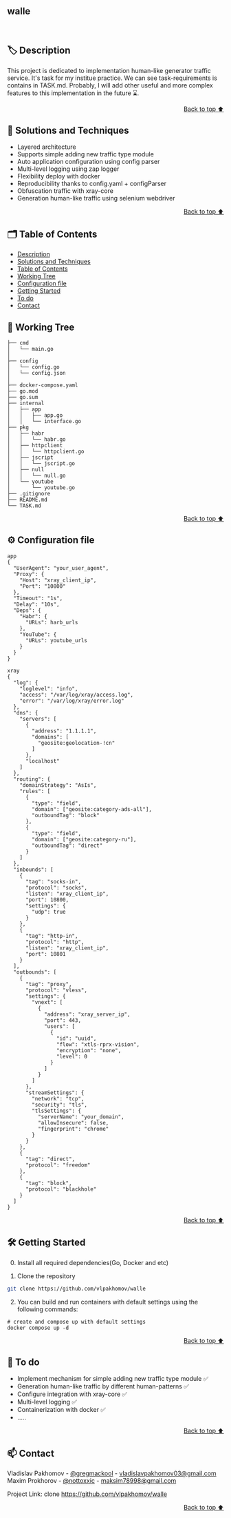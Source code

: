 ## walle

<br/>

## 🏷️ Description

This project is dedicated to implementation human-like generator traffic service. It's task for my institue practice. We can see task-requirements is contains in TASK.md.
Probably, I will add other useful and more complex features to this implementation in the future ⌛.

<p align="right"><a href="#walle">Back to top ⬆️</a></p>

## 🎯 Solutions and Techniques

- Layered architecture 
- Supports simple adding new traffic type module 
- Auto application configuration using config parser
- Multi-level logging using zap logger
- Flexibility deploy with docker
- Reproducibility thanks to config.yaml + configParser
- Obfuscation traffic with xray-core 
- Generation human-like traffic using selenium webdriver

<p align="right"><a href="#walle">Back to top ⬆️</a></p>


## 🗂️ Table of Contents
- [Description](#️-description)
- [Solutions and Techniques](#-solutions-and-techniques)
- [Table of Contents](#️-table-of-contents)
- [Working Tree](#-working-tree)
- [Сonfiguration file](#-сonfiguration-file)
- [Getting Started](#️--getting-started)
- [To do](#-to-do)
- [Contact](#-contact)

## 🌿 Working Tree
```
├── cmd
│   └── main.go
│      
├── config     
│   └── config.go
│   └── config.json
│
├── docker-compose.yaml
├── go.mod
├── go.sum
├── internal
│   ├── app
│   │   ├── app.go
│   │   └── interface.go
├── pkg
│   ├── habr
│   │   └── habr.go
│   ├── httpclient
│   │   └── httpclient.go
│   ├── jscript
│   │   └── jscript.go
│   ├── null
│   │   └── null.go
│   └── youtube
│       └── youtube.go
├── .gitignore
├── README.md
└── TASK.md
```
<p align="right"><a href="#walle">Back to top ⬆️</a></p>

## ⚙️ Сonfiguration file

```
app
{
  "UserAgent": "your_user_agent",
  "Proxy": {
    "Host": "xray_client_ip",
    "Port": "10800"
  },
  "Timeout": "1s",
  "Delay": "10s",
  "Deps": {
    "Habr": {
      "URLs": harb_urls
    },
    "YouTube": {
      "URLs": youtube_urls
    }
  }
}
```
```
xray
{
  "log": {
    "loglevel": "info",
    "access": "/var/log/xray/access.log",
    "error": "/var/log/xray/error.log"
  },
  "dns": {
    "servers": [
      {
        "address": "1.1.1.1",
        "domains": [
          "geosite:geolocation-!cn"
        ]
      },
      "localhost"
    ]
  },
  "routing": {
    "domainStrategy": "AsIs",
    "rules": [
      {
        "type": "field",
        "domain": ["geosite:category-ads-all"],
        "outboundTag": "block"
      },
      {
        "type": "field",
        "domain": ["geosite:category-ru"],
        "outboundTag": "direct"
      }
    ]
  },
  "inbounds": [
    {
      "tag": "socks-in",
      "protocol": "socks",
      "listen": "xray_client_ip",
      "port": 10800,
      "settings": {
        "udp": true
      }
    },
    {
      "tag": "http-in",
      "protocol": "http",
      "listen": "xray_client_ip",
      "port": 10801
    }
  ],
  "outbounds": [
    {
      "tag": "proxy",
      "protocol": "vless",
      "settings": {
        "vnext": [
          {
            "address": "xray_server_ip",
            "port": 443,
            "users": [
              {
                "id": "uuid",
                "flow": "xtls-rprx-vision",
                "encryption": "none",
                "level": 0
              }
            ]
          }
        ]
      },
      "streamSettings": {
        "network": "tcp",
        "security": "tls",
        "tlsSettings": {
          "serverName": "your_domain",
          "allowInsecure": false,
          "fingerprint": "chrome"
        }
      }
    },
    {
      "tag": "direct",
      "protocol": "freedom"
    },
    {
      "tag": "block",
      "protocol": "blackhole"
    }
  ]
}
```

<p align="right"><a href="#walle">Back to top ⬆️</a></p>

## 🛠️  Getting Started

0. Install all required dependencies(Go, Docker and etc)

1. Clone the repository

```bash
git clone https://github.com/vlpakhomov/walle
```   

2. You can build and run containers with default settings using the following commands:
```
# create and compose up with default settings
docker compose up -d
```

<p align="right"><a href="#walle">Back to top ⬆️</a></p>

## 📌 To do

- Implement mechanism for simple adding new traffic type module  ✅
- Generation human-like traffic by different human-patterns ✅
- Configure integration with xray-core ✅
- Multi-level logging ✅
- Containerization with docker ✅
- .....

<p align="right"><a href="#walle">Back to top ⬆️</a></p>



## 📫 Contact

Vladislav Pakhomov - [@gregmackool](https://t.me/gregmackool) - [vladislavpakhomov03@gmail.com](mailto:vladislavpakhomov03@gmail.com)
Maxim Prokhorov - [@nottoxxic](https://t.me/nottoxxic) - [maksim78998@gmail.com](mailto:maksim78998@gmail.com)

Project Link: clone https://github.com/vlpakhomov/walle

<p align="right"><a href="#walle">Back to top ⬆️</a></p>
